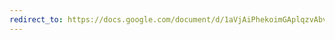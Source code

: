 ```yaml
---
redirect_to: https://docs.google.com/document/d/1aVjAiPhekoimGAplqzvAbvgj5SXboUqo209Ct8OiMBk/edit?usp=sharing
---
```


